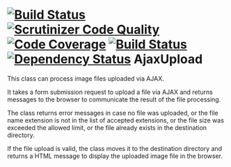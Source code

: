 [![Build Status](https://travis-ci.org/ravikumar8/AjaxUpload.svg?branch=master)](https://travis-ci.org/ravikumar8/AjaxUpload) [![Scrutinizer Code Quality](https://scrutinizer-ci.com/g/ravikumar8/AjaxUpload/badges/quality-score.png?b=master)](https://scrutinizer-ci.com/g/ravikumar8/AjaxUpload/?branch=master) [![Code Coverage](https://scrutinizer-ci.com/g/ravikumar8/AjaxUpload/badges/coverage.png?b=master)](https://scrutinizer-ci.com/g/ravikumar8/AjaxUpload/?branch=master) [![Build Status](https://scrutinizer-ci.com/g/ravikumar8/AjaxUpload/badges/build.png?b=master)](https://scrutinizer-ci.com/g/ravikumar8/AjaxUpload/build-status/master) [![Dependency Status](https://www.versioneye.com/user/projects/55e76aae211c6b001f0006a7/badge.svg?style=flat)](https://www.versioneye.com/user/projects/55e76aae211c6b001f0006a7)
AjaxUpload
==========
This class can process image files uploaded via AJAX.

It takes a form submission request to upload a file via AJAX and returns messages to the browser to communicate the result of the file processing.

The class returns error messages in case no file was uploaded, or the file name extension is not in the list of accepted extensions, or the file size was exceeded the allowed limit, or the file already exists in the destination directory.

If the file upload is valid, the class moves it to the destination directory and returns a HTML message to display the uploaded image file in the browser.
